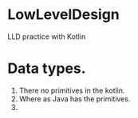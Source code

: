 # LowLevelDesign
LLD practice with Kotlin


# Data types.

1. There no primitives in the kotlin.
2. Where as Java has the primitives.
3. 

